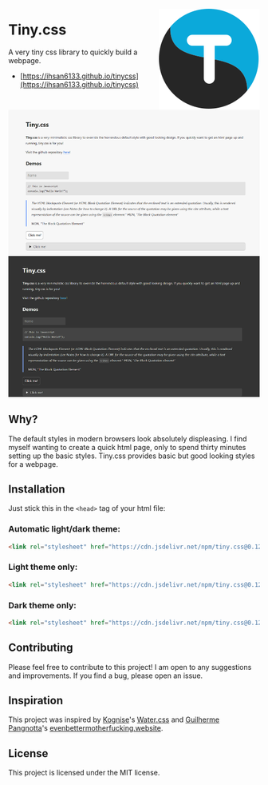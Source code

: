 <a href="https://ihsan6133.github.io/tinycss"><img src="assets/logo.svg" align="right" alt="Tiny.css"></a>

# Tiny.css

A very tiny css library to quickly build a webpage.

- [https://ihsan6133.github.io/tinycss](https://ihsan6133.github.io/tinycss)

![Demo](tinycssdemo.png)

## Why?

The default styles in modern browsers look absolutely displeasing. I find myself wanting to create
a quick html page, only to spend thirty minutes setting up the basic styles. Tiny.css provides basic
but good looking styles for a webpage.

## Installation

Just stick this in the `<head>` tag of your html file:

### Automatic light/dark theme:

```html
<link rel="stylesheet" href="https://cdn.jsdelivr.net/npm/tiny.css@0.12/dist/tiny.css">
```

### Light theme only:

```html
<link rel="stylesheet" href="https://cdn.jsdelivr.net/npm/tiny.css@0.12/dist/light.css">
```

### Dark theme only:

```html
<link rel="stylesheet" href="https://cdn.jsdelivr.net/npm/tiny.css@0.12/dist/dark.css">
```

## Contributing

Please feel free to contribute to this project! I am open to any suggestions and improvements.
If you find a bug, please open an issue.

## Inspiration

This project was inspired by [Kognise](https://kognise.dev/)'s [Water.css](https://watercss.kognise.dev/)
and [Guilherme Pangnotta](https://github.com/setetres)'s [evenbettermotherfucking.website](https://evenbettermotherfucking.website/).


## License

This project is licensed under the MIT license.

